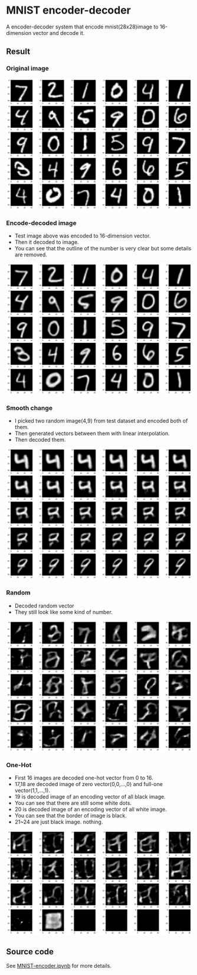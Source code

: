 # MNIST encoder-decoder
A encoder-decoder system that encode mnist(28x28)image to 16-dimension vector and decode it.
## Result

### Original image
![](./img_test.png)

### Encode-decoded image
- Test image above was encoded to 16-dimension vector.
- Then it decoded to image.
- You can see that the outline of the number is very clear but some details are removed.

![](./img_predict.png)

### Smooth change
- I picked two random image(4,9) from test dataset and encoded both of them.
- Then generated vectors between them with linear interpolation.
- Then decoded them.

![](./img_smooth_change.png)

### Random
- Decoded random vector
- They still look like some kind of number.

![](./img_random.png)

### One-Hot
- First 16 images are decoded one-hot vector from 0 to 16.
- 17,18 are decoded image of zero vector(0,0,...,0) and full-one vector(1,1,...,1).
- 19 is decoded image of an encoding vector of all black image.
- You can see that there are still some white dots.
- 20 is decoded image of an encoding vector of all white image.
- You can see that the border of image is black.
- 21~24 are just black image. nothing.

![](./img_one-hot.png)


## Source code
See [MNIST-encoder.ipynb](./MNIST-encoder.ipynb) for more details.